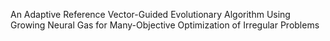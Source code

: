 An Adaptive Reference Vector-Guided Evolutionary Algorithm Using Growing Neural Gas for Many-Objective Optimization of Irregular Problems

